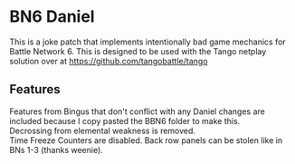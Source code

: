 # BN6 Daniel

This is a joke patch that implements intentionally bad game mechanics for Battle Network 6. 
This is designed to be used with the Tango netplay solution over at <https://github.com/tangobattle/tango>  


## Features
Features from Bingus that don't conflict with any Daniel changes are included because I copy pasted the BBN6 folder to make this.  
Decrossing from elemental weakness is removed.  
Time Freeze Counters are disabled.
Back row panels can be stolen like in BNs 1-3 (thanks weenie).
